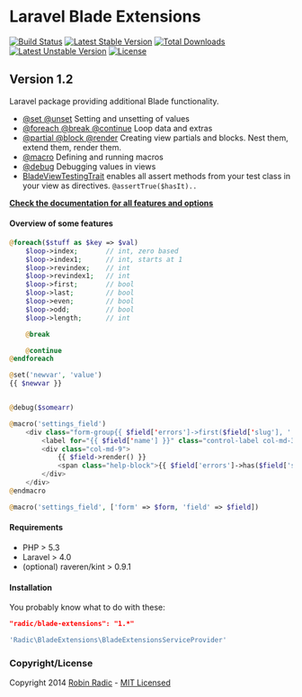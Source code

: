 Laravel Blade Extensions
========================

[![Build Status](https://travis-ci.org/RobinRadic/blade-extensions.svg?branch=master)](https://travis-ci.org/RobinRadic/blade-extensions)
[![Latest Stable Version](https://poser.pugx.org/radic/blade-extensions/v/stable.svg)](https://packagist.org/packages/radic/blade-extensions)
[![Total Downloads](https://poser.pugx.org/radic/blade-extensions/downloads.svg)](https://packagist.org/packages/radic/blade-extensions)
[![Latest Unstable Version](https://poser.pugx.org/radic/blade-extensions/v/unstable.svg)](https://packagist.org/packages/radic/blade-extensions)
[![License](https://poser.pugx.org/radic/blade-extensions/license.svg)](https://packagist.org/packages/radic/blade-extensions)

Version 1.2
-----------

Laravel package providing additional Blade functionality.

- [@set @unset](docs/set.html) Setting and unsetting of values
- [@foreach @break @continue](docs/foreach.html) Loop data and extras
- [@partial @block @render](docs/partials.html) Creating view partials and blocks. Nest them, extend them, render them.
- [@macro](docs/macro.html) Defining and running macros
- [@debug](docs/debug.html) Debugging values in views
- [BladeViewTestingTrait](docs/testViews.html) enables all assert methods from your test class in your view as directives. `@assertTrue($hasIt)..`

[**Check the documentation for all features and options**](docs/.index.md)

#### Overview of some features
```php
@foreach($stuff as $key => $val)
    $loop->index;       // int, zero based
    $loop->index1;      // int, starts at 1
    $loop->revindex;    // int
    $loop->revindex1;   // int
    $loop->first;       // bool
    $loop->last;        // bool
    $loop->even;        // bool
    $loop->odd;         // bool
    $loop->length;      // int

    @break

    @continue
@endforeach

@set('newvar', 'value')
{{ $newvar }}


@debug($somearr)

@macro('settings_field')
    <div class="form-group{{ $field['errors']->first($field['slug'], ' has-error') }}">
        <label for="{{ $field['name'] }}" class="control-label col-md-3"> {{{ $field['title'] }}}</label>
        <div class="col-md-9">
            {{ $field->render() }}
            <span class="help-block">{{ $field['errors']->has($field['slug']) ? $field['errors']->first($field['slug'], ':message') : $field['help']  }}</span>
        </div>
    </div>
@endmacro

@macro('settings_field', ['form' => $form, 'field' => $field])
```

#### Requirements
- PHP > 5.3
- Laravel > 4.0
- (optional) raveren/kint > 0.9.1

#### Installation
You probably know what to do with these:
```JSON
"radic/blade-extensions": "1.*"
```
```php
'Radic\BladeExtensions\BladeExtensionsServiceProvider'
```

### Copyright/License
Copyright 2014 [Robin Radic](https://github.com/RobinRadic) - [MIT Licensed](http://radic.mit-license.org)